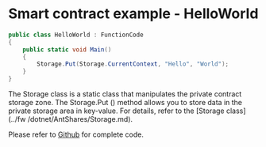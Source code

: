 # Smart contract example - HelloWorld

```c#
public class HelloWorld : FunctionCode
{
    public static void Main()
    {
        Storage.Put(Storage.CurrentContext, "Hello", "World");
    }
}
```

The Storage class is a static class that manipulates the private contract storage zone. The Storage.Put () method allows you to store data in the private storage area in key-value. For details, refer to the [Storage class](../fw /dotnet/AntShares/Storage.md).

Please refer to [Github](https://github.com/AntShares/AntShares.SmartContract.Contracts) for complete code.
